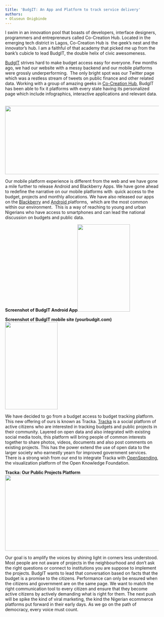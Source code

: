 ```yaml
---
title: 'BudgIT: An App and Platform to track service delivery'
authors:
- Oluseun Onigbinde
---
```

<p dir="ltr">I swim in an innovation pool that boasts of developers, interface designers, programmers and entrepreneurs called Co-Creation Hub. Located in the emerging tech district in Lagos, Co-Creation Hub is  the geek’s nest and the innovator’s hub. I am a faithful of that academy that picked me up from the bank’s cubicle to lead BudgIT, the double helix of civic awesomeness.

<p dir="ltr"><a href="http://www.yourbudgit.com/">BudgIT</a> strives hard to make budget access easy for everyone. Few months ago, we had our website with a messy backend and our mobile platforms were grossly underperforming.  The only bright spot was our Twitter page which was a restless stream of tweets on public finance and other related data. Working with a group of amazing geeks in <a href="http://cchubnigeria.com/">Co-Creation Hub</a>, BudgIT has been able to fix it platforms with every state having its personalized page which include infographics, interactive applications and relevant data.

<p dir="ltr"> <img src="https://lh6.googleusercontent.com/u_SMzIs9xC62MgLPKIsVxjjWitNuh7fatQVCLZbTPEzUPiM7rdGuiJpxkMsKtnnN0_Ji5Ixk1YJ3btvVVC7GbD2qN0d26r6Fzba1AzQ9qetemSKUKBILiDCfbw" alt="" width="624px;" height="224px;" />

<p dir="ltr">Our mobile platform experience is different from the web and we have gone a mile further to release Android and Blackberry Apps. We have gone ahead to redefine the narrative on our mobile platforms with  quick access to the budget, projects and monthly allocations. We have also released our apps on the <a href="http://appworld.blackberry.com/webstore/content/39955910/?lang=en&amp;countrycode=NG">Blackberry</a> and <a href="https://play.google.com/store/apps/details?id=com.BudgIT">Android </a>platforms,  which are the most common within our environment.  This is a way of reaching to young and urban Nigerians who have access to smartphones and can lead the national discussion on budgets and public data.

<p dir="ltr"><strong>Screenshot of BudgIT Android App</strong><img src="https://lh4.googleusercontent.com/_muXx67cEPtpKdXcH0dx2s1SjEtsQTd-U4eI3TadTJgheQFjkm4EHUlLl7LZtwW7EiS92LGo8nj5QlXRK4FCl8gn5T972uxS5vYRQAcsTWPMU8cpkedlbbRXog" alt="" width="172px;" height="286px;" />

<p dir="ltr"><strong>Screenshot of BudgIT mobile site (yourbudgit.com)</strong><img src="https://lh3.googleusercontent.com/Kmf8bBW1oyG0MQAZIW-P9vFbIMfeq5e53vyVA_HCJR3YP_x6HQcb50u4wajTSoMEa9dTaRZMpL6Bk_akaaJT3LojiT7ONlTZD5Nve513_thtzkwBEZ_m4DQg_w" alt="" width="172px;" height="286px;" />

We have decided to go from a budget access to budget tracking platform. This new offering of ours is known as Tracka. <a href="http://www.yourbudgit.com/tracka/">Tracka</a> is a social platform of active citizens who are interested in tracking budgets and public projects in their community. Layered on open data and also integrated with existing social media tools, this platform will bring people of common interests together to share photos, videos, documents and also post comments on existing projects. This has the power extend the use of open data to the larger society who earnestly yearn for improved government services. There is a strong wish from our end to integrate Tracka with <a href="http://openspending.org/">OpenSpending</a>, the visualization platform of the Open Knowledge Foundation.

<strong>Tracka: Our Public Projects Platform</strong><img src="https://lh6.googleusercontent.com/DfOJxSsLkgEJMxAYfCODSmPB_947mKZLycmF87FsX3zuKhOlrqq2JT3GcHdk2DEpnI1FT1c45b2-PnmgJo9dAeNzO8IvQ04YAjS6nyKuY7KpWcDB62j50DUS-Q" alt="" width="624px;" height="248px;" />

Our goal is to amplify the voices by shining light in corners less understood. Most people are not aware of projects in the neighbourhood and don’t ask the right questions or connect to institutions you are suppose to implement the projects. BudgIT wants to lead that conversation based on facts that the budget is a promise to the citizens. Performance can only be ensured when the citizens and government are on the same page. We want to match the right communication tool to every citizen and ensure that they become active citizens by actively demanding what is right for them. The next push will be spike the kind of viral marketing, the kind the Nigerian ecommerce platforms put forward in their early days. As we go on the path of democracy, every voice must count.

